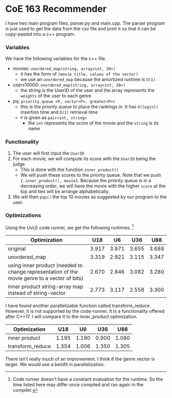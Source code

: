 # CoE 163 Recommender

I have two main program files, parser.py and main.cpp. The parser program is just used to get the data from the csv file and print it so that it can be copy-pasted into a c++ program.

### Variables

We have the following variables for the c++ file.

- movies: `unordered_map(string, array<int, 20>)`
  - it has the form of `(movie title, values of the vector)`
  - we use an `unordered_map` because the amortized runtime is `O(1)`
- userx10000: `unordered_map(string, array<int, 20>)`
  - the string is the UserID of the user and the array represents the `weights` of the user to each genre
- pq: `priority_queue <P, vector<P>, greater<P>>`
  - this is the priority queue to place the rankings in. It has `O(log(n))` insertion time and `O(1)` retrieval time
  - `P` is given as `pair<int, string>`
    - the `int` represents the score of the movie and the `string` is its name

### Functionality

1. The user will first input the `UserID`
2. For each movie, we will compute its score with the `UserID` being the judge
   - This is done with the function `inner_product()`
   - We will push these scores to the priority queue. Note that we push `{-inner_product(), movie}`. Because the priority queue is in a decreasing order, we will have the movie with the higher `score` at the top and ties will be arrange alphabetically.
3. We will then `pop()` the top 10 movies as suggested by our program to the user.

### Optimizations

Using the UvLE code runner, we get the following runtimes. [^1]

| Optimization | U18 | U6 | U36 | U88 |
| ------------ | --- | -- | --- | --- |
| original | 3.917 | 3.971 | 3.655 | 3.688 |
| unordered_map| 3.319 | 2.921 | 3.115 | 3.347 |
| using inner product (needed to change representation of the movie genre to a vector of bits) | 2.670 | 2.846 | 3.082 | 3.280| 
| inner product string-array map instead of string-vector | 2.773 | 3.117 | 2.558 | 3.300 |

I have found another parallelizable function called transform_reduce. However, it is not supported by the code-runner. It is a functionality offered after C++17. I will compare it to the inner_product optimization.

| Optimization | U18 | U6 | U36 | U88 |
| ------------ | --- | -- | --- | --- |
| inner product | 1.195 | 1.190 | 0.900 | 1.080 |
| transform_reduce | 1.354 | 1.006 | 1.350 |1.305 | 

There isn't really much of an improvement. I think if the genre vector is larger. We would see a benifit in parallelization. 


[^1]:  Code runner doesn't have a constant evaluation for the runtime. So the time listed here may differ once compiled and ran again in the compiler.